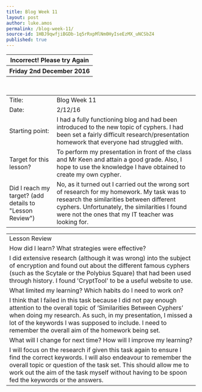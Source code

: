```yaml
---
title: Blog Week 11
layout: post
author: luke.amos
permalink: /blog-week-11/
source-id: 1HBJ9qwfjiBGDb-1q5rRxpMlNm0HyIseEzMX_uNCSbZ4
published: true
---
```

<table class="title1">
<tr>
<th><strong>Incorrect! Please try Again</strong></th>
</tr>
<tr>
<th><strong>Friday 2nd December 2016</strong></th>
</tr>
</table>
<br />

<table>
  <tr>
    <td>Title:</td>
    <td>Blog Week 11</td>
  </tr>
  <tr>
    <td>Date:</td>
    <td>2/12/16</td>
  </tr>
  <tr>
    <td>Starting point:</td>
    <td>I had a fully functioning blog and had been introduced to the new topic of cyphers. I had been set a fairly difficult research/presentation homework that everyone had struggled with.</td>
  </tr>
  <tr>
    <td>Target for this lesson?</td>
    <td>To perform my presentation in front of the class and Mr Keen and attain a good grade. Also, I hope to use the knowledge I have obtained to create my own cypher.</td>
  </tr>
  <tr>
    <td>Did I reach my target? 
(add details to "Lesson Review")</td>
    <td>No, as it turned out I carried out the wrong sort of research for my homework. My task was to research the similarities between different cyphers. Unfortunately, the similarities I found were not the ones that my IT teacher was looking for.</td>
  </tr>
</table>


<table>
  <tr>
    <td>Lesson Review</td>
  </tr>
  <tr>
    <td>How did I learn? What strategies were effective? </td>
  </tr>
  <tr>
    <td>I did extensive research (although it was wrong) into the subject of encryption and found out about the different famous cyphers (such as the Scytale or the Polybius Square) that had been used through history. I found 'CryptTool' to be a useful website to use. </td>
  </tr>
  <tr>
    <td>What limited my learning? Which habits do I need to work on? </td>
  </tr>
  <tr>
    <td>I think that I failed in this task because I did not pay enough attention to the overall topic of ‘Similarities Between Cyphers’ when doing my research. As such, in my presentation, I missed a lot of the keywords I was supposed to include. I need to remember the overall aim of the homework being set.
 </td>
  </tr>
  <tr>
    <td>What will I change for next time? How will I improve my learning?</td>
  </tr>
  <tr>
    <td>I will focus on the research if given this task again to ensure I find the correct keywords. I will also endeavour to remember the overall topic or question of the task set. This should allow me to work out the aim of the task myself without having to be spoon fed the keywords or the answers.</td>
  </tr>
</table>


